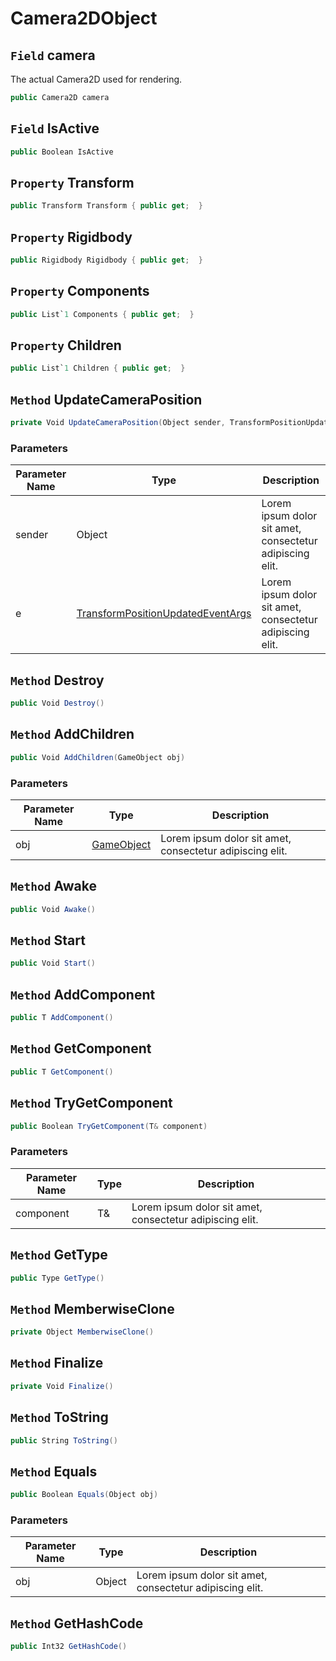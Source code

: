 # Camera2DObject

## `Field` camera
The actual Camera2D used for rendering.
```csharp
public Camera2D camera
```


## `Field` IsActive

```csharp
public Boolean IsActive
```


## `Property` Transform

```csharp
public Transform Transform { public get;  }
```


## `Property` Rigidbody

```csharp
public Rigidbody Rigidbody { public get;  }
```


## `Property` Components

```csharp
public List`1 Components { public get;  }
```


## `Property` Children

```csharp
public List`1 Children { public get;  }
```


## `Method` UpdateCameraPosition

```csharp
private Void UpdateCameraPosition(Object sender, TransformPositionUpdatedEventArgs e)
```
### Parameters

| Parameter Name | Type | Description |
| --------- | --------- | --------- |
| sender | Object | Lorem ipsum dolor sit amet, consectetur adipiscing elit. |
| e | [TransformPositionUpdatedEventArgs](https://thiagomvas.github.io/GameEngine/Core/Types/TransformPositionUpdatedEventArgs.html) | Lorem ipsum dolor sit amet, consectetur adipiscing elit. |


## `Method` Destroy

```csharp
public Void Destroy()
```


## `Method` AddChildren

```csharp
public Void AddChildren(GameObject obj)
```
### Parameters

| Parameter Name | Type | Description |
| --------- | --------- | --------- |
| obj | [GameObject](https://thiagomvas.github.io/GameEngine/Entities/GameObject.html) | Lorem ipsum dolor sit amet, consectetur adipiscing elit. |


## `Method` Awake

```csharp
public Void Awake()
```


## `Method` Start

```csharp
public Void Start()
```


## `Method` AddComponent

```csharp
public T AddComponent()
```


## `Method` GetComponent

```csharp
public T GetComponent()
```


## `Method` TryGetComponent

```csharp
public Boolean TryGetComponent(T& component)
```
### Parameters

| Parameter Name | Type | Description |
| --------- | --------- | --------- |
| component | T& | Lorem ipsum dolor sit amet, consectetur adipiscing elit. |


## `Method` GetType

```csharp
public Type GetType()
```


## `Method` MemberwiseClone

```csharp
private Object MemberwiseClone()
```


## `Method` Finalize

```csharp
private Void Finalize()
```


## `Method` ToString

```csharp
public String ToString()
```


## `Method` Equals

```csharp
public Boolean Equals(Object obj)
```
### Parameters

| Parameter Name | Type | Description |
| --------- | --------- | --------- |
| obj | Object | Lorem ipsum dolor sit amet, consectetur adipiscing elit. |


## `Method` GetHashCode

```csharp
public Int32 GetHashCode()
```

